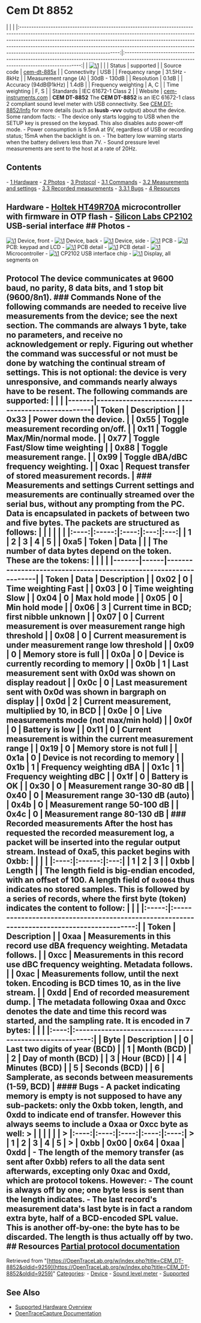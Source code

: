# Cem Dt 8852

| | | |:-----------------------------------------------------------------------------------------------------------------------------------------------------------------------------------------------------------------------------------------------------------------------------------------------------------------------------------------------------------------:|:------------------------------------------------------------------------------------------------------------------------------------------:| | [![\1](../../assets/hardware/general/\2)](./File:CEM_DT-8852.png.html) | | | Status | supported | | Source code | [cem-dt-885x](http://github.com/OpenTraceLab/?p=OpenTraceCapture.git;a=tree;f=src/hardware/cem-dt-885x) | | Connectivity | USB | | Frequency range | 31.5Hz - 8kHz | | Measurement range (A) | 30dB - 130dB | | Resolution | 0.1dB | | Accuracy (94dB@1kHz) | 1.4dB | | Frequency weighting | A, C | | Time weighting | F, S | | Standards | IEC 61672-1 Class 2 | | Website | [cem-instruments.com](http://www.cem-instruments.com/en/pro/pro-385.html) | **CEM DT-8852** The **CEM DT-8852** is an IEC 61672-1 class 2 compliant sound level meter with USB connectivity. See [CEM DT-8852/Info](CEM_DT-8852/Info.html "CEM DT-8852/Info") for more details (such as **lsusb -vvv** output) about the device. Some random facts: \- The device only starts logging to USB when the SETUP key is pressed on the keypad. This also disables auto power-off mode. \- Power consumption is 9.5mA at 9V, regardless of USB or recording status; 15mA when the backlight is on. \- The battery low warning starts when the battery delivers less than 7V. \- Sound pressure level measurements are sent to the host at a rate of 20Hz. 
## Contents 
\- [1 Hardware](CEM_DT-8852.html#Hardware) \- [2 Photos](CEM_DT-8852.html#Photos) \- [3 Protocol](CEM_DT-8852.html#Protocol) \- [3.1 Commands](CEM_DT-8852.html#Commands) \- [3.2 Measurements and settings](CEM_DT-8852.html#Measurements_and_settings) \- [3.3 Recorded measurements](CEM_DT-8852.html#Recorded_measurements) \- [3.3.1 Bugs](CEM_DT-8852.html#Bugs) \- [4 Resources](CEM_DT-8852.html#Resources) 
## Hardware \- [Holtek HT49R70A](http://www.holtek.com/english/docum/uc/49x70.htm) microcontroller with firmware in OTP flash \- [Silicon Labs CP2102](http://www.silabs.com/products/interface/usbtouart/Pages/usb-to-uart-bridge.aspx) USB-serial interface ## Photos \- 
[![\1](../../assets/hardware/general/\2)](./File:CEM_DT-8852.png.html)
Device, front
\- 
[![\1](../../assets/hardware/general/\2)](./File:CEM_DT-8852_back.jpg.html)
Device, back
\- 
[![\1](../../assets/hardware/general/\2)](./File:CEM_DT-8852_side.jpg.html)
Device, side
\- 
[![\1](../../assets/hardware/general/\2)](./File:CEM_DT-8852_PCB_back.jpg.html)
PCB
\- 
[![\1](../../assets/hardware/general/\2)](./File:CEM_DT-8852_PCB_front.jpg.html)
PCB: keypad and LCD
\- 
[![\1](../../assets/hardware/general/\2)](./File:CEM_DT-8852_PCB_back_bottom.jpg.html)
PCB detail
\- 
[![\1](../../assets/hardware/general/\2)](./File:CEM_DT-8852_PCB_back_middle.jpg.html)
PCB detail
\- 
[![\1](../../assets/hardware/general/\2)](./File:CEM_DT-8852_MCU.jpg.html)
Microcontroller
\- 
[![\1](../../assets/hardware/general/\2)](./File:CEM_DT-8852_CP2102.jpg.html)
CP2102 USB interface chip
\- 
[![\1](../../assets/hardware/general/\2)](./File:CEM_DT-8852_display_segments.jpg.html)
Display, all segments on
## Protocol The device communicates at 9600 baud, no parity, 8 data bits, and 1 stop bit (9600/8n1). ### Commands None of the following commands are needed to receive live measurements from the device; see the next section. The commands are always 1 byte, take no parameters, and receive no acknowledgement or reply. Figuring out whether the command was successful or not must be done by watching the continual stream of settings. This is not optional: the device is very unresponsive, and commands nearly always have to be resent. The following commands are supported: | | | |-------|-------------------------------------------------| | Token | Description | | 0x33 | Power down the device. | | 0x55 | Toggle measurement recording on/off. | | 0x11 | Toggle Max/Min/normal mode. | | 0x77 | Toggle Fast/Slow time weighting | | 0x88 | Toggle measurement range. | | 0x99 | Toggle dBA/dBC frequency weighting. | | 0xac | Request transfer of stored measurement records. | ### Measurements and settings Current settings and measurements are continually streamed over the serial bus, without any prompting from the PC. Data is encapsulated in packets of between two and five bytes. The packets are structured as follows: | | | | | | |:----:|:-----:|:----:|:---:|:---:| | 1 | 2 | 3 | 4 | 5 | | 0xa5 | Token | Data | | | The number of data bytes depend on the token. These are the tokens: | | | | |-------|------|------------------------------------------------------------------| | Token | Data | Description | | 0x02 | 0 | Time weighting Fast | | 0x03 | 0 | Time weighting Slow | | 0x04 | 0 | Max hold mode | | 0x05 | 0 | Min hold mode | | 0x06 | 3 | Current time in BCD; first nibble unknown | | 0x07 | 0 | Current measurement is over measurement range high threshold | | 0x08 | 0 | Current measurement is under measurement range low threshold | | 0x09 | 0 | Memory store is full | | 0x0a | 0 | Device is currently recording to memory | | 0x0b | 1 | Last measurement sent with 0x0d was shown on display readout | | 0x0c | 0 | Last measurement sent with 0x0d was shown in bargraph on display | | 0x0d | 2 | Current measurement, multiplied by 10, in BCD | | 0x0e | 0 | Live measurements mode (not max/min hold) | | 0x0f | 0 | Battery is low | | 0x11 | 0 | Current measurement is within the current measurement range | | 0x19 | 0 | Memory store is not full | | 0x1a | 0 | Device is not recording to memory | | 0x1b | 1 | Frequency weighting dBA | | 0x1c | 1 | Frequency weighting dBC | | 0x1f | 0 | Battery is OK | | 0x30 | 0 | Measurement range 30-80 dB | | 0x40 | 0 | Measurement range 30-130 dB (auto) | | 0x4b | 0 | Measurement range 50-100 dB | | 0x4c | 0 | Measurement range 80-130 dB | ### Recorded measurements After the host has requested the recorded measurement log, a packet will be inserted into the regular output stream. Instead of 0xa5, this packet begins with 0xbb: | | | | |:----:|:------:|:---:| | 1 | 2 | 3 | | 0xbb | Length | | The length field is big-endian encoded, with an offset of 100. A length field of `0x0064` thus indicates no stored samples. This is followed by a series of records, where the first byte (token) indicates the content to follow: | | | |:-----:|:-------------------------------------------------------------------------------------------:| | Token | Description | | 0xaa | Measurements in this record use dBA frequency weighting. Metadata follows. | | 0xcc | Measurements in this record use dBC frequency weighting. Metadata follows. | | 0xac | Measurements follow, until the next token. Encoding is BCD times 10, as in the live stream. | | 0xdd | End of recorded measurement dump. | The metadata following 0xaa and 0xcc denotes the date and time this record was started, and the sampling rate. It is encoded in 7 bytes: | | | |:----:|:-------------------------------------------------------:| | Byte | Description | | 0 | Last two digits of year (BCD) | | 1 | Month (BCD) | | 2 | Day of month (BCD) | | 3 | Hour (BCD) | | 4 | Minutes (BCD) | | 5 | Seconds (BCD) | | 6 | Samplerate, as seconds between measurements (1-59, BCD) | #### Bugs \- A packet indicating memory is empty is not supposed to have any sub-packets: only the 0xbb token, length, and 0xdd to indicate end of transfer. However this always seems to include a 0xaa or 0xcc byte as well: > | | | | | | > |:----:|:----:|:----:|:----:|:----:| > | 1 | 2 | 3 | 4 | 5 | > | 0xbb | 0x00 | 0x64 | 0xaa | 0xdd | \- The length of the memory transfer (as sent after 0xbb) refers to all the data sent afterwards, excepting only 0xac and 0xdd, which are protocol tokens. However: \- The count is always off by one; one byte less is sent than the length indicates. \- The last record's measurement data's last byte is in fact a random extra byte, half of a BCD-encoded SPL value. This is another off-by-one: the byte has to be discarded. The length is thus actually off by two. ## Resources [Partial protocol documentation](http://www.produktinfo.conrad.com/datenblaetter/100000-124999/105031-da-01-en-InterfaceProtocol_VOLTCRAFT_SL_451.pdf)
Retrieved from "[https://OpenTraceLab.org/w/index.php?title=CEM_DT-8852&oldid=9259](https://OpenTraceLab.org/w/index.php?title=CEM_DT-8852&oldid=9259)" 
[Categories](specialcategories-specialcategories.md): \- [Device](./Category:Device.html "Category:Device") \- [Sound level meter](./Category:Sound_level_meter.html "Category:Sound level meter") \- [Supported](./Category:Supported.html "Category:Supported")

## See Also
- [Supported Hardware Overview](../supported-hardware.md)
- [OpenTraceCapture Documentation](../../opentracecapture/overview.md)
